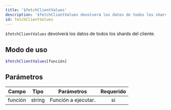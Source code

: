 ```yaml
---
title: '$fetchClientValues'
description: '$fetchClientValues devolverá los datos de todos los shards del cliente.'
id: fetchClientValues
---
```


`$fetchClientValues` devolverá los datos de todos los shards del cliente.

## Modo de uso

```php
$fetchClientValues[función]
```

## Parámetros

| Campo   | Tipo   | Parámetros          | Requerido |
| ------- | ------ | ------------------- |:---------:|
| función | string | Función a ejecutar. |    sí     |
